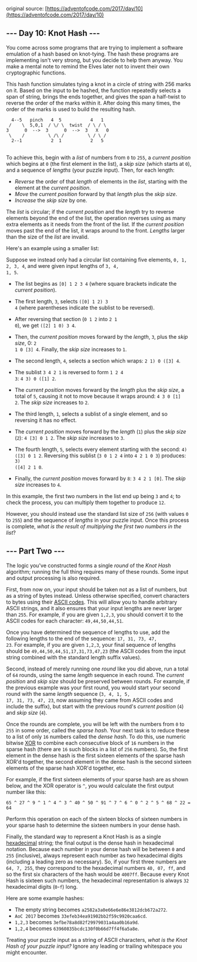 original source: [https://adventofcode.com/2017/day/10](https://adventofcode.com/2017/day/10)
## --- Day 10: Knot Hash ---
You come across some programs that are trying to implement a software emulation of a hash based on knot-tying. The hash these programs are implementing isn't very strong, but you decide to help them anyway. You make a mental note to remind the Elves later not to invent their own cryptographic functions.

This hash function simulates tying a knot in a circle of string with 256 marks on it. Based on the input to be hashed, the function repeatedly selects a span of string, brings the ends together, and gives the span a half-twist to reverse the order of the marks within it. After doing this many times, the order of the marks is used to build the resulting hash.

<pre>
<code>  4--5   pinch   4  5           4   1
 /    \  5,0,1  / \/ \  twist  / \ / \
3      0  -->  3      0  -->  3   X   0
 \    /         \ /\ /         \ / \ /
  2--1           2  1           2   5
</code>
</pre>

To achieve this, begin with a <em>list</em> of numbers from <code>0</code> to <code>255</code>, a <em>current position</em> which begins at <code>0</code> (the first element in the list), a <em>skip size</em> (which starts at <code>0</code>), and a sequence of <em>lengths</em> (your puzzle input).  Then, for each length:


 - <em>Reverse</em> the order of that <em>length</em> of elements in the <em>list</em>, starting with the element at the <em>current position</em>.
 - <em>Move</em> the <em>current position</em> forward by that <em>length</em> plus the <em>skip size</em>.
 - <em>Increase</em> the <em>skip size</em> by one.

The <em>list</em> is circular; if the <em>current position</em> and the <em>length</em> try to reverse elements beyond the end of the list, the operation reverses using as many extra elements as it needs from the front of the list. If the <em>current position</em> moves past the end of the list, it wraps around to the front. <em>Lengths</em> larger than the size of the <em>list</em> are invalid.

Here's an example using a smaller list:

Suppose we instead only had a circular list containing five elements, <code>0, 1, 2, 3, 4</code>, and were given input lengths of <code>3, 4, 1, 5</code>.


 - The list begins as <code>[0] 1 2 3 4</code> (where square brackets indicate the <em>current position</em>).
 - The first length, <code>3</code>, selects <code>([0] 1 2) 3 4</code> (where parentheses indicate the sublist to be reversed).
 - After reversing that section (<code>0 1 2</code> into <code>2 1 0</code>), we get <code>([2] 1 0) 3 4</code>.
 - Then, the <em>current position</em> moves forward by the <em>length</em>, <code>3</code>, plus the <em>skip size</em>, 0: <code>2 1 0 [3] 4</code>. Finally, the <em>skip size</em> increases to <code>1</code>.


 - The second length, <code>4</code>, selects a section which wraps: <code>2 1) 0 ([3] 4</code>.
 - The sublist <code>3 4 2 1</code> is reversed to form <code>1 2 4 3</code>: <code>4 3) 0 ([1] 2</code>.
 - The <em>current position</em> moves forward by the <em>length</em> plus the <em>skip size</em>, a total of <code>5</code>, causing it not to move because it wraps around: <code>4 3 0 [1] 2</code>. The <em>skip size</em> increases to <code>2</code>.


 - The third length, <code>1</code>, selects a sublist of a single element, and so reversing it has no effect.
 - The <em>current position</em> moves forward by the <em>length</em> (<code>1</code>) plus the <em>skip size</em> (<code>2</code>): <code>4 [3] 0 1 2</code>. The <em>skip size</em> increases to <code>3</code>.


 - The fourth length, <code>5</code>, selects every element starting with the second: <code>4) ([3] 0 1 2</code>. Reversing this sublist (<code>3 0 1 2 4</code> into <code>4 2 1 0 3</code>) produces: <code>3) ([4] 2 1 0</code>.
 - Finally, the <em>current position</em> moves forward by <code>8</code>: <code>3 4 2 1 [0]</code>. The <em>skip size</em> increases to <code>4</code>.

In this example, the first two numbers in the list end up being <code>3</code> and <code>4</code>; to check the process, you can multiply them together to produce <code>12</code>.

However, you should instead use the standard list size of <code>256</code> (with values <code>0</code> to <code>255</code>) and the sequence of <em>lengths</em> in your puzzle input. Once this process is complete, <em>what is the result of multiplying the first two numbers in the list</em>?


## --- Part Two ---
The logic you've constructed forms a single <em>round</em> of the <em>Knot Hash</em> algorithm; running the full thing requires many of these rounds. Some input and output processing is also required.

First, from now on, your input should be taken not as a list of numbers, but as a string of bytes instead. Unless otherwise specified, convert characters to bytes using their [ASCII codes](https://en.wikipedia.org/wiki/ASCII#Printable_characters). This will allow you to handle arbitrary ASCII strings, and it also ensures that your input lengths are never larger than <code>255</code>. For example, if you are given <code>1,2,3</code>, you should convert it to the ASCII codes for each character: <code>49,44,50,44,51</code>.

Once you have determined the sequence of lengths to use, add the following lengths to the end of the sequence: <code>17, 31, 73, 47, 23</code>. For example, if you are given <code>1,2,3</code>, your final sequence of lengths should be <code>49,44,50,44,51,17,31,73,47,23</code> (the ASCII codes from the input string combined with the standard length suffix values).

Second, instead of merely running one <em>round</em> like you did above, run a total of <code>64</code> rounds, using the same <em>length</em> sequence in each round. The <em>current position</em> and <em>skip size</em> should be preserved between rounds. For example, if the previous example was your first round, you would start your second round with the same <em>length</em> sequence (<code>3, 4, 1, 5, 17, 31, 73, 47, 23</code>, now assuming they came from ASCII codes and include the suffix), but start with the previous round's <em>current position</em> (<code>4</code>) and <em>skip size</em> (<code>4</code>).

Once the rounds are complete, you will be left with the numbers from <code>0</code> to <code>255</code> in some order, called the <em>sparse hash</em>. Your next task is to reduce these to a list of only <code>16</code> numbers called the <em>dense hash</em>. To do this, use numeric bitwise [XOR](https://en.wikipedia.org/wiki/Bitwise_operation#XOR) to combine each consecutive block of <code>16</code> numbers in the sparse hash (there are <code>16</code> such blocks in a list of <code>256</code> numbers). So, the first element in the dense hash is the first sixteen elements of the sparse hash XOR'd together, the second element in the dense hash is the second sixteen elements of the sparse hash XOR'd together, etc.

For example, if the first sixteen elements of your sparse hash are as shown below, and the XOR operator is <code>^</code>, you would calculate the first output number like this:

<pre>
<code>65 ^ 27 ^ 9 ^ 1 ^ 4 ^ 3 ^ 40 ^ 50 ^ 91 ^ 7 ^ 6 ^ 0 ^ 2 ^ 5 ^ 68 ^ 22 = 64</code>
</pre>

Perform this operation on each of the sixteen blocks of sixteen numbers in your sparse hash to determine the sixteen numbers in your dense hash.

Finally, the standard way to represent a Knot Hash is as a single [hexadecimal](https://en.wikipedia.org/wiki/Hexadecimal) string; the final output is the dense hash in hexadecimal notation. Because each number in your dense hash will be between <code>0</code> and <code>255</code> (inclusive), always represent each number as two hexadecimal digits (including a leading zero as necessary). So, if your first three numbers are <code>64, 7, 255</code>, they correspond to the hexadecimal numbers <code>40, 07, ff</code>, and so the first six characters of the hash would be <code>4007ff</code>. Because every Knot Hash is sixteen such numbers, the hexadecimal representation is always <code>32</code> hexadecimal digits (<code>0</code>-<code>f</code>) long.

Here are some example hashes:


 - The empty string becomes <code>a2582a3a0e66e6e86e3812dcb672a272</code>.
 - <code>AoC 2017</code> becomes <code>33efeb34ea91902bb2f59c9920caa6cd</code>.
 - <code>1,2,3</code> becomes <code>3efbe78a8d82f29979031a4aa0b16a9d</code>.
 - <code>1,2,4</code> becomes <code>63960835bcdc130f0b66d7ff4f6a5a8e</code>.

Treating your puzzle input as a string of ASCII characters, <em>what is the Knot Hash of your puzzle input?</em> Ignore any leading or trailing whitespace you might encounter.


